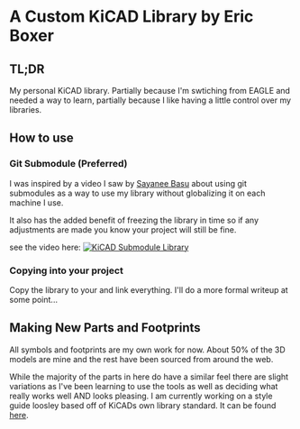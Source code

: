 # A Custom KiCAD Library by Eric Boxer

## TL;DR

My personal KiCAD library. Partially because I'm swtiching from EAGLE and needed a way to learn, partially because I like having a little control over my libraries.

## How to use

### Git Submodule (Preferred)

I was inspired by a video I saw by [Sayanee Basu][basu-youtube] about using git submodules as a way to use my library without globalizing it on each machine I use. 

It also has the added benefit of freezing the library in time so if any adjustments are made you know your project will still be fine.

see the video here: [![KiCAD Submodule Library][kicad-submodule-screenshot]](https://www.youtube.com/watch?v=oXzJFrLo77Y 'KiCAD Submodule Library')


### Copying into your project

Copy the library to your and link everything. I'll do a more formal writeup at some point...
## Making New Parts and Footprints

All symbols and footprints are my own work for now. About 50% of the 3D models are mine and the rest have been sourced from around the web.

While the majority of the parts in here do have a similar feel there are slight variations as I've been learning to use the tools as well as deciding what really works well AND looks pleasing. I am currently working on a style guide loosley based off of KiCADs own library standard. It can be found [here][kicad-boxlib-style-guide].


<!-- ## Attributions

Chances are I've used a 3D model or two from the folks below because they've done a bang up job.

[Jorge Silva][jorge-silva-3cc] -->

[jorge-silva-3cc]: https://www.3dcontentcentral.com/Contributors.aspx?id=849113
[basu-youtube]: https://www.youtube.com/channel/UCf6n7nW4ICGj2CJ5cMbwiFA
[kicad-submodule]: https://www.youtube.com/watch?v=oXzJFrLo77Y
[kicad-submodule-screenshot]: https://img.youtube.com/vi/oXzJFrLo77Y/maxresdefault.jpg
[kicad-boxlib-style-guide]: https://github.com/ericboxer/KiCad---BoxLib/wiki/BoxLib-KiCAD-Style-Guide
